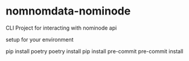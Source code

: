 # nomnomdata-nominode

CLI Project for interacting with nominode api

setup for your environment

pip install poetry
poetry install
pip install pre-commit
pre-commit install
